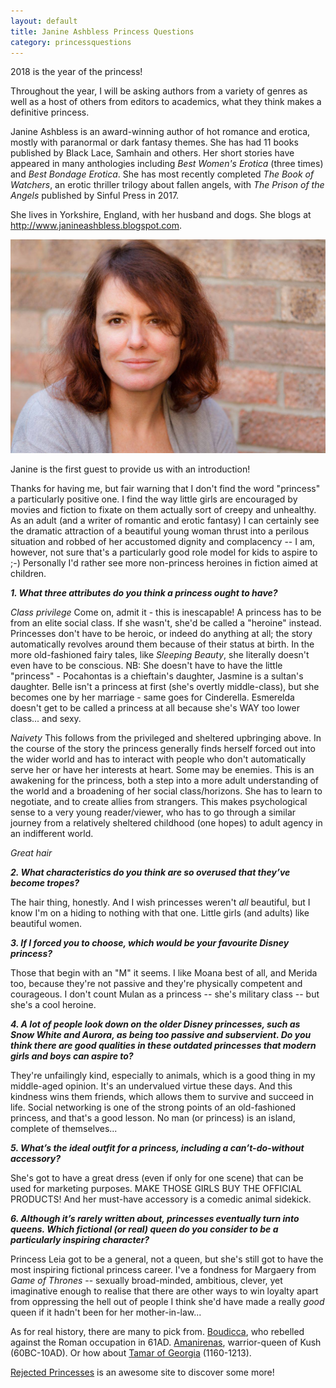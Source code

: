 ```yaml
---
layout: default
title: Janine Ashbless Princess Questions
category: princessquestions
---
```


2018 is the year of the princess!

Throughout the year, I will be asking authors from a variety of genres as well as a host of others from editors to academics, what they think makes a definitive princess.

Janine Ashbless is an award-winning author of hot romance and erotica, mostly with paranormal or dark fantasy themes. She has had 11 books published by Black Lace, Samhain and others. Her short stories have appeared in many anthologies including *Best Women's Erotica* (three times) and *Best Bondage Erotica*. She has most recently completed *The Book of Watchers*, an erotic thriller trilogy about fallen angels, with *The Prison of the Angels* published by Sinful Press in 2017.

She lives in Yorkshire, England, with her husband and dogs. She blogs at <http://www.janineashbless.blogspot.com>.

<a href="http://www.janineashbless.blogspot.com">
<img class="img-responsive col-sm-4 pull-right" src="/img/Year Of The Princess Questions/Janine Ashbless.jpg" alt="Janine Ashbless">
</a>


Janine is the first guest to provide us with an introduction!

Thanks for having me, but fair warning that I don't find the word "princess" a particularly positive one. I find the way little girls are encouraged by movies and fiction to fixate on them actually sort of creepy and unhealthy. As an adult (and a writer of romantic and erotic fantasy) I can certainly see the dramatic attraction of a beautiful young woman thrust into a perilous situation and robbed of her accustomed dignity and complacency -- I am, however, not sure that's a particularly good role model for kids to aspire to ;-) Personally I'd rather see more non-princess heroines in fiction aimed at children.


**_1. What three attributes do you think a princess ought to have?_**

*Class privilege* Come on, admit it - this is inescapable! A princess has to be from an elite social class. If she wasn't, she'd be called a "heroine" instead. Princesses don't have to be heroic, or indeed do anything at all; the story automatically revolves around them because of their status at birth. In the more old-fashioned fairy tales, like *Sleeping Beauty*, she literally doesn't even have to be conscious. NB: She doesn't have to have the little "princess" - Pocahontas is a chieftain's daughter, Jasmine is a sultan's daughter. Belle isn't a princess at first (she's overtly middle-class), but she becomes one by her marriage - same goes for Cinderella. Esmerelda doesn't get to be called a princess at all because she's WAY too lower class... and sexy.

*Naivety* This follows from the privileged and sheltered upbringing above. In the course of the story the princess generally finds herself forced out into the wider world and has to interact with people who don't automatically serve her or have her interests at heart. Some may be enemies. This is an awakening for the princess, both a step into a more adult understanding of the world and a broadening of her social class/horizons. She has to learn to negotiate, and to create allies from strangers. This makes psychological sense to a very young reader/viewer, who has to go through a similar journey from a relatively sheltered childhood (one hopes) to adult agency in an indifferent world.

*Great hair*


**_2. What characteristics do you think are so overused that they’ve become tropes?_**

The hair thing, honestly. And I wish princesses weren't *all* beautiful, but I know I'm on a hiding to nothing with that one. Little girls (and adults) like beautiful women.


**_3. If I forced you to choose, which would be your favourite Disney princess?_**

Those that begin with an "M" it seems. I like Moana best of all, and Merida too, because they're not passive and they're physically competent and courageous. I don't count Mulan as a princess -- she's military class -- but she's a cool heroine. 


**_4. A lot of people look down on the older Disney princesses, such as Snow White and Aurora, as being too passive and subservient. Do you think there are good qualities in these outdated princesses that modern girls and boys can aspire to?_**

They're unfailingly kind, especially to animals, which is a good thing in my middle-aged opinion. It's an undervalued virtue these days. And this kindness wins them friends, which allows them to survive and succeed in life. Social networking is one of the strong points of an old-fashioned princess, and that's a good lesson. No man (or princess) is an island, complete of themselves...


**_5. What’s the ideal outfit for a princess, including a can’t-do-without accessory?_**

She's got to have a great dress (even if only for one scene) that can be used for marketing purposes. MAKE THOSE GIRLS BUY THE OFFICIAL PRODUCTS! And her must-have accessory is a comedic animal sidekick.


**_6. Although it’s rarely written about, princesses eventually turn into queens. Which fictional (or real) queen do you consider to be a particularly inspiring character?_**

Princess Leia got to be a general, not a queen, but she's still got to have the most inspiring fictional princess career. I've a fondness for Margaery from *Game of Thrones* -- sexually broad-minded, ambitious, clever, yet imaginative enough to realise that there are other ways to win loyalty apart from oppressing the hell out of people I think she'd have made a really *good* queen if it hadn't been for her mother-in-law...

As for real history, there are many to pick from. [Boudicca](https://en.wikipedia.org/wiki/Boudica), who rebelled against the Roman occupation in 61AD. [Amanirenas](https://en.wikipedia.org/wiki/Amanirenas), warrior-queen of Kush (60BC-10AD). Or how about [Tamar of Georgia](https://en.wikipedia.org/wiki/Tamar_of_Georgia) (1160-1213).

[Rejected Princesses](http://www.rejectedprincesses.com/) is an awesome site to discover some more!